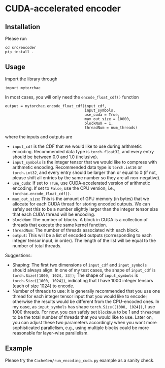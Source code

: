 # CUDA-accelerated encoder

## Installation
Please run
```
cd src/encoder
pip install .
```

## Usage
Import the library through
```
import mytorchac
```

In most cases, you will only need the `encode_float_cdf()` function
```
output = mytorchac.encode_float_cdf(input_cdf, 
                                    input_symbols, 
                                    use_cuda = True, 
                                    max_out_size = 10000,
                                    blockNum = 1,
                                    threadNum = num_threads)
```
where the inputs and outputs are 
- `input_cdf` is the CDF that we would like to use during arithmetic encoding. Recommended data type is `torch.float32`, and every entry should be between 0.0 and 1.0 (inclusive). 
- `input_symbols` is the integer tensor that we would like to compress with arithmetic encoding. Recommended data type is `torch.int16` or `torch.int32`, and every entry should be larger than or equal to 0 (if not, please shift all entries by the same number so they are all non-negative). 
- `use_cuda`: If set to `True`, use CUDA-accelerated version of arithmetic encoding. If set to `False`, use the CPU version, i.e., `torchac.encode_float_cdf()`.
- `max_out_size`: This is the amount of GPU memory (in bytes) that we allocate for each CUDA thread for storing encoded outputs. We can safely set this to be a number slightly larger than the integer tensor size that each CUDA thread will be encoding.
- `blockNum`: The number of blocks. A block in CUDA is a collection of threads that execute the same kernel function.
- `threadNum`: The number of threads associated with each block.
- `output`: This will be a list of encoded outputs (corresponding to each integer tensor input, in order). The length of the list will be equal to the number of total threads.

Suggestions:
- Shaping: The first two dimensions of `input_cdf` and `input_symbols` should always align. In one of my test cases, the shape of `input_cdf` is `torch.Size([1000, 1024, 33])`; The shape of `input_symbols` is `torch.Size([1000, 1024])`, indicating that I have 1000 integer tensors (each of size 1024) to encode.
- Number of threads to use: It is generally recommended that you use one thread for each integer tensor input that you would like to encode; otherwise the results would be different from the CPU-encoded ones. In my case, as `input_symbols` has shape `torch.Size([1000, 1024])`, I use 1000 threads. For now, you can safely set `blockNum` to be 1 and `threadNum` to be the total number of threads that you would like to use. Later on, you can adjust these two parameters accordingly when you want more sophisticated parallelism, e.g., using multiple blocks could be more reasonable for layer-wise parallelism. 


## Example
Please try the `CacheGen/run_encoding_cuda.py` example as a sanity check.